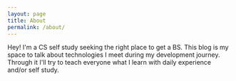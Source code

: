 ```yaml
---
layout: page
title: About
permalink: /about/
---
```


Hey!
I'm a CS self study seeking the right place to get a BS.
This blog is my space to talk about technologies I meet during my development journey.
Through it I'll try to teach everyone what I learn with daily experience and/or self study.
